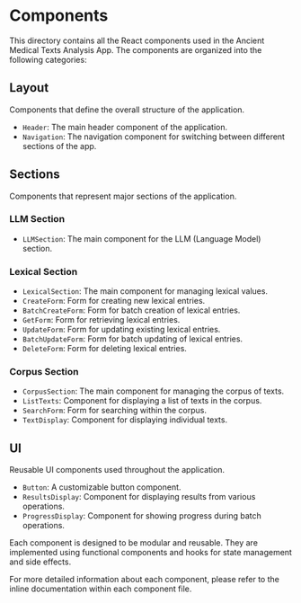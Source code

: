 # Components

This directory contains all the React components used in the Ancient Medical Texts Analysis App. The components are organized into the following categories:

## Layout

Components that define the overall structure of the application.

- `Header`: The main header component of the application.
- `Navigation`: The navigation component for switching between different sections of the app.

## Sections

Components that represent major sections of the application.

### LLM Section

- `LLMSection`: The main component for the LLM (Language Model) section.

### Lexical Section

- `LexicalSection`: The main component for managing lexical values.
- `CreateForm`: Form for creating new lexical entries.
- `BatchCreateForm`: Form for batch creation of lexical entries.
- `GetForm`: Form for retrieving lexical entries.
- `UpdateForm`: Form for updating existing lexical entries.
- `BatchUpdateForm`: Form for batch updating of lexical entries.
- `DeleteForm`: Form for deleting lexical entries.

### Corpus Section

- `CorpusSection`: The main component for managing the corpus of texts.
- `ListTexts`: Component for displaying a list of texts in the corpus.
- `SearchForm`: Form for searching within the corpus.
- `TextDisplay`: Component for displaying individual texts.

## UI

Reusable UI components used throughout the application.

- `Button`: A customizable button component.
- `ResultsDisplay`: Component for displaying results from various operations.
- `ProgressDisplay`: Component for showing progress during batch operations.

Each component is designed to be modular and reusable. They are implemented using functional components and hooks for state management and side effects.

For more detailed information about each component, please refer to the inline documentation within each component file.
